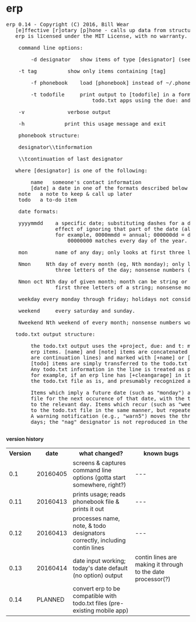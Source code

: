 # erp
<pre>
erp 0.14 - Copyright (C) 2016, Bill Wear
   [e]ffective [r]otary [p]hone - calls up data from structured todo.txt file
   erp is licensed under the MIT License, with no warranty.

	command line options:

		-d designator 	show items of type [designator] (see below)

   	-t tag        	show only items containing [tag]
   	
		-f phonebook  	load [phonebook] instead of ~/.phonebook

		-t todofile		print output to [todofile] in a format compatible with
 							todo.txt apps using the due: and t: (threshold) notations

   	-v            	verbose output

   	-h             print this usage message and exit

	phonebook structure:

   	designator\\tinformation

   	\\tcontinuation of last designator

   where [designator] is one of the following:
   
		name   someone's contact information
		[date] a date in one of the formats described below
   	note   a note to keep & call up later
   	todo   a to-do item

	date formats:

   	yyyymmdd	a specific date; substituting dashes for a digit has the
   				effect of ignoring that part of the date (allowing repeats);
   				for example, 0000mmdd = annual; 000000dd = ddth day of each month;
					00000000 matches every day of the year.

   	mon     	name of any day; only looks at first three letters of the day.

   	Nmon     Nth day of every month (eg, Nth monday); only looks at first
   				three letters of the day; nonsense numbers (10) won't match.

   	Nmon oct Nth day of given month; month can be string or number, only matches
   				first three letters of a string; nonsense month won't match.

   	weekday	every monday through friday; holidays not considered, so ymmv.

   	weekend 	every saturday and sunday.

   	Nweekend Nth weekend of every month; nonsense numbers won't match.

   todo.txt output structure:

		the todo.txt output uses the +project, due: and t: meta-elements to encode
		erp items. [name] and [note] items are concatenated into one line (if there
		are continuation lines) and marked with [+name] or [+note] respectively.
		[todo] items are simply transferred to the todo.txt file with no changes. 
		Any todo.txt information in the line is treated as plain text and passed on;
		for example, if an erp line has [+cleangarage] in it, that will be passed to
		the todo.txt file as is, and presumably recognized as a project by the todo app.

		Items which imply a future date (such as "monday") are added to the todo.txt
		file for the next occurence of that date, with the threshold and due date set
		to the relevant day. Items which recur (such as "weekday" or "daily") are added 
		to the todo.txt file in the same manner, but repeated for seven days forward. 
		A warning notification (e.g., "warn5") moves the threshold date back that many
		days; the "nag" designator is not reproduced in the todo.txt file.
		
</pre>

**version history**
<table>
	<tr>
		<th>Version</th>
		<th>date</th>
		<th>what changed?</th>
		<th>known bugs</th>
	</tr>
	<tr>
		<td>0.1</td>
		<td>20160405</td>
		<td>screens & captures command line options (gotta start somewhere, right?)</td>
		<td>---</td>
	</tr>
	<tr>
		<td>0.11</td>
		<td>20160413</td>
		<td>prints usage; reads phonebook file & prints it out</td>
		<td>---</td>
	</tr>
	<tr>
		<td>0.12</td>
		<td>20160413</td>
		<td>processes name, note, & todo designators correctly, including contin lines</td>
		<td>---</td>
	</tr>
	<tr>
		<td>0.13</td>
		<td>20160414</td>
		<td>date input working; today's date default (no option) output</td>
		<td>contin lines are making it through to the date processor(?)</td>
	</tr>
	<tr>
		<td>0.14</td>
		<td>PLANNED</td>
		<td>convert erp to be compatible with todo.txt files (pre-existing mobile app)</td>
		<td></td>
	</tr>
</table>

